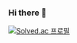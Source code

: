 ### Hi there 👋
[![Solved.ac
프로필](http://mazassumnida.wtf/api/v2/generate_badge?boj={tjwndnjs1998})](https://solved.ac/{tjwndnjs1998})

<!--
**Joowon-Seo/Joowon-Seo** is a ✨ _special_ ✨ repository because its `README.md` (this file) appears on your GitHub profile.

Here are some ideas to get you started:

- 🔭 I’m currently working on ...
- 🌱 I’m currently learning ...
- 👯 I’m looking to collaborate on ...
- 🤔 I’m looking for help with ...
- 💬 Ask me about ...
- 📫 How to reach me: ...
- 😄 Pronouns: ...
- ⚡ Fun fact: ...
-->
